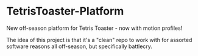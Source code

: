 # TetrisToaster-Platform
New off-season platform for Tetris Toaster - now with motion profiles!

The idea of this project is that it's a "clean" repo to work with for assorted
software reasons all off-season, but specifically battlecry.